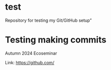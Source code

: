 # test
Repository for testing my Git/GitHub setup”

# Testing making commits

Autumn 2024 Ecoseminar

Link: https://github.com/
